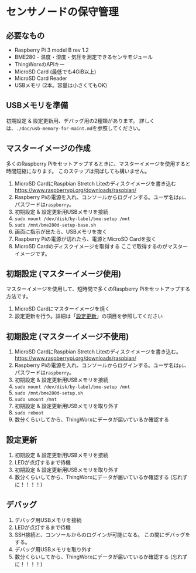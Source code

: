 # センサノードの保守管理

## 必要なもの
- Raspberry Pi 3 model B rev 1.2
- BME280 - 温度・湿度・気圧を測定できるセンサモジュール
- ThingWorxのAPIキー
- MicroSD Card (最低でも4GiB以上)
- MicroSD Card Reader
- USBメモリ (2本。容量は小さくてもOK)


## USBメモリを準備
初期設定 & 設定更新用、デバッグ用の2種類があります。
詳しくは、`./doc/usb-memory-for-maint.md`を参照してください。


## マスターイメージの作成
多くのRaspberry Piをセットアップするときに、マスターイメージを使用すると時間短縮になります。
このステップは飛ばしても構いません。

1. MicroSD CardにRaspbian Stretch Liteのディスクイメージを書き込む
   https://www.raspberrypi.org/downloads/raspbian/
2. Raspberry Piの電源を入れ、コンソールからログインする。ユーザ名は`pi`、パスワードは`raspberry`。
3. 初期設定 & 設定更新用USBメモリを接続
4. `sudo mount /dev/disk/by-label/bme-setup /mnt`
5. `sudo /mnt/bme280d-setup-base.sh`
6. 画面に指示が出たら、USBメモリを抜く
7. Raspberry Piの電源が切れたら、電源とMicroSD Cardを抜く
8. MicroSD Cardのディスクイメージを取得する
   ここで取得するのがマスターイメージです。
   
   
## 初期設定 (マスターイメージ使用)
マスターイメージを使用して、短時間で多くのRaspberry Piをセットアップする方法です。

1. MicroSD Cardにマスターイメージを焼く
2. 設定更新を行う。詳細は「[設定更新](#設定更新)」の項目を参照してください


## 初期設定 (マスターイメージ不使用)
1. MicroSD CardにRaspbian Stretch Liteのディスクイメージを書き込む。
   https://www.raspberrypi.org/downloads/raspbian/
2. Raspberry Piの電源を入れ、コンソールからログインする。ユーザ名は`pi`、パスワードは`raspberry`。
3. 初期設定 & 設定更新用USBメモリを接続
4. `sudo mount /dev/disk/by-label/bme-setup /mnt`
5. `sudo /mnt/bme280d-setup.sh`
6. `sudo umount /mnt`
7. 初期設定 & 設定更新用USBメモリを取り外す
8. `sudo reboot`
9. 数分くらいしてから、ThingWorxにデータが届いているか確認する


## 設定更新
1. 初期設定 & 設定更新用USBメモリを接続
2. LEDが点灯するまで待機
3. 初期設定 & 設定更新用USBメモリを取り外す
4. 数分くらいしてから、ThingWorxにデータが届いているか確認する (忘れずに！！！！)


## デバッグ
1. デバッグ用USBメモリを接続
2. LEDが点灯するまで待機
3. SSH接続と、コンソールからのログインが可能になる。
   この間にデバッグをする。
4. デバッグ用USBメモリを取り外す
5. 数分くらいしてから、ThingWorxにデータが届いているか確認する (忘れずに！！！！)
